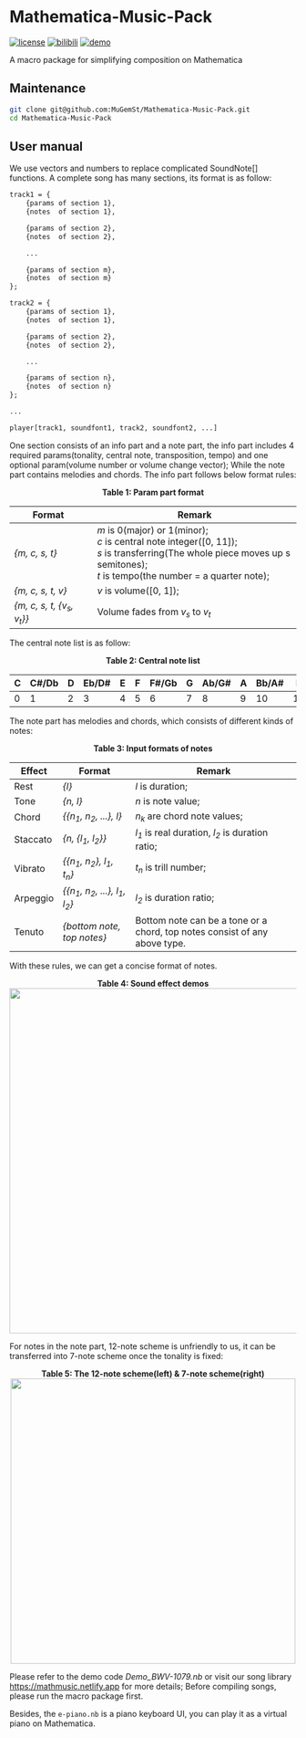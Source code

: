# Mathematica-Music-Pack
[![license](https://img.shields.io/badge/license-CC_BY_NC_SA-74c853.svg)](https://github.com/MuGemSt/Mathematica-Music-Pack/blob/main/LICENSE)
[![bilibili](https://img.shields.io/badge/bilibili-BV1VmDZY9Ec3-fc8bab.svg)](https://www.bilibili.com/video/BV1VmDZY9Ec3)
[![demo](https://img.shields.io/badge/web-mathmusic-dd1100.svg)](https://mathmusic.netlify.app)

A macro package for simplifying composition on Mathematica

## Maintenance
```bash
git clone git@github.com:MuGemSt/Mathematica-Music-Pack.git
cd Mathematica-Music-Pack
```

## User manual
We use vectors and numbers to replace complicated SoundNote[] functions. A complete song has many sections, its format is as follow:

```txt
track1 = {
    {params of section 1},
    {notes  of section 1},

    {params of section 2},
    {notes  of section 2},

    ...

    {params of section m},
    {notes  of section m}
};

track2 = {
    {params of section 1},
    {notes  of section 1},

    {params of section 2},
    {notes  of section 2},

    ...

    {params of section n},
    {notes  of section n}
};

...

player[track1, soundfont1, track2, soundfont2, ...]
```

One section consists of an info part and a note part, the info part includes 4 required params(tonality, central note, transposition, tempo) and one optional param(volume number or volume change vector); While the note part contains melodies and chords. The info part follows below format rules:

<div align=center><b>Table 1: Param part format</b><br></div>

| <div style="width:120px;">Format</div>         | Remark                                                                                                                                                                            |
| ---------------------------------------------- | --------------------------------------------------------------------------------------------------------------------------------------------------------------------------------- |
| *{m, c, s, t}*                                 | *m* is 0(major) or 1(minor);<br>*c* is central note integer([0, 11]);<br>*s* is transferring(The whole piece moves up s semitones);<br>*t* is tempo(the number = a quarter note); |
| *{m, c, s, t, v}*                              | *v* is volume([0, 1]);                                                                                                                                                            |
| *{m, c, s, t, {v<sub>s</sub>, v<sub>t</sub>}}* | Volume fades from *v<sub>s</sub>* to *v<sub>t</sub>*                                                                                                                              |

The central note list is as follow:

<div align=center><b>Table 2: Central note list</b><br></div>

| C   | C#/Db | D   | Eb/D# | E   | F   | F#/Gb | G   | Ab/G# | A   | Bb/A# | B   |
| --- | ----- | --- | ----- | --- | --- | ----- | --- | ----- | --- | ----- | --- |
| 0   | 1     | 2   | 3     | 4   | 5   | 6     | 7   | 8     | 9   | 10    | 11  |

The note part has melodies and chords, which consists of different kinds of notes:

<div align=center><b>Table 3: Input formats of notes</b><br></div>

| Effect   | Format                                                                | Remark                                                                     |
| -------- | --------------------------------------------------------------------- | -------------------------------------------------------------------------- |
| Rest     | *{l}*                                                                 | *l* is duration;                                                           |
| Tone     | *{n, l}*                                                              | *n* is note value;                                                         |
| Chord    | *{{n<sub>1</sub>, n<sub>2</sub>, ...}, l}*                            | *n<sub>k</sub>* are chord note values;                                     |
| Staccato | *{n, {l<sub>1</sub>, l<sub>2</sub>}}*                                 | *l<sub>1</sub>* is real duration, *l<sub>2</sub>* is duration ratio;       |
| Vibrato  | *{{n<sub>1</sub>, n<sub>2</sub>}, l<sub>1</sub>, t<sub>n</sub>}*      | *t<sub>n</sub>* is trill number;                                           |
| Arpeggio | *{{n<sub>1</sub>, n<sub>2</sub>, ...}, l<sub>1</sub>, l<sub>2</sub>}* | *l<sub>2</sub>* is duration ratio;                                         |
| Tenuto   | *{bottom note, top notes}*                                            | Bottom note can be a tone or a chord, top notes consist of any above type. |

With these rules, we can get a concise format of notes.

<div align=center>
    <b>Table 4: Sound effect demos</b><br>
    <img width="605" src="https://user-images.githubusercontent.com/20459298/233112536-f5b900e8-8201-4e9b-9672-43f99b2979f3.PNG"/>
</div>

For notes in the note part, 12-note scheme is unfriendly to us, it can be transferred into 7-note scheme once the tonality is fixed:

<div align=center>
    <b>Table 5: The 12-note scheme(left) & 7-note scheme(right)</b><br>
    <img width="500" src="https://user-images.githubusercontent.com/20459298/233112569-3efd5cb1-87c3-44a6-b74b-357104055dd3.png"/>
</div>

Please refer to the demo code _Demo_BWV-1079.nb_ or visit our song library <https://mathmusic.netlify.app> for more details; Before compiling songs, please run the macro package first.

Besides, the `e-piano.nb` is a piano keyboard UI, you can play it as a virtual piano on Mathematica.